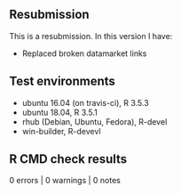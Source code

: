 ## Resubmission
This is a resubmission. In this version I have:

* Replaced broken datamarket links

## Test environments
* ubuntu 16.04 (on travis-ci), R 3.5.3
* ubuntu 18.04, R 3.5.1
* rhub (Debian, Ubuntu, Fedora), R-devel
* win-builder, R-devevl

## R CMD check results

0 errors | 0 warnings | 0 notes
